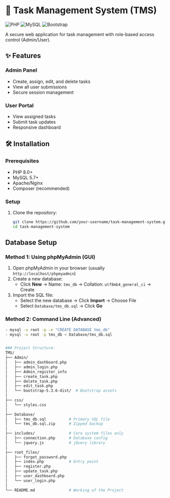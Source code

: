 # 🔐 Task Management System (TMS)

![PHP](https://img.shields.io/badge/PHP-8.0+-purple.svg)
![MySQL](https://img.shields.io/badge/MySQL-5.7+-blue.svg)
![Bootstrap](https://img.shields.io/badge/Bootstrap-5.3-orange.svg)

A secure web application for task management with role-based access control (Admin/User).

## ✨ Features

### Admin Panel
- Create, assign, edit, and delete tasks
- View all user submissions
- Secure session management

### User Portal
- View assigned tasks
- Submit task updates
- Responsive dashboard


## 🛠️ Installation

### Prerequisites
- PHP 8.0+
- MySQL 5.7+
- Apache/Nginx
- Composer (recommended)

### Setup
1. Clone the repository:
   ```bash
   git clone https://github.com/your-username/task-management-system.git
   cd task-management-system


## Database Setup

### Method 1: Using phpMyAdmin (GUI)
1. Open phpMyAdmin in your browser (usually `http://localhost/phpmyadmin`)
2. Create a new database:  
   - Click **New** → Name: `tms_db` → Collation: `utf8mb4_general_ci` → Create
3. Import the SQL file:  
   - Select the new database → Click **Import** → Choose File  
   - Select `Database/tms_db.sql` → Click **Go**

### Method 2: Command Line (Advanced)
```bash
- mysql -u root -p -e "CREATE DATABASE tms_db"
- mysql -u root -p tms_db < Database/tms_db.sql  


### Project Structure:
TMS/
├── Admin/
│   ├── admin_dashboard.php
│   ├── admin_login.php
│   ├── Admin_register_info
│   ├── create_task.php
│   ├── delete_task.php
│   ├── edit_task.php
│   └── bootstrap-5.3.6-dist/  # Bootstrap assets
│
├── css/
│   └── styles.css
│
├── Database/
│   ├── tms_db.sql          # Primary SQL file
│   └── tms_db.sql.zip      # Zipped backup
│
├── includes/               # Core system files only
│   ├── connection.php      # Database config
│   └── jquery.js           # jQuery library
│
├── root_files/             
│   ├── forgot_password.php
│   ├── index.php           # Entry point
│   ├── register.php
│   ├── update_task.php
│   ├── user_dashboard.php
│   └── user_login.php
│
└── README.md               # Working of the Project 
